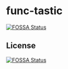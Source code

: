 # func-tastic
[![FOSSA Status](https://app.fossa.com/api/projects/git%2Bgithub.com%2Fknative-extensions%2Ffunc-tastic.svg?type=shield)](https://app.fossa.com/projects/git%2Bgithub.com%2Fknative-extensions%2Ffunc-tastic?ref=badge_shield)



## License
[![FOSSA Status](https://app.fossa.com/api/projects/git%2Bgithub.com%2Fknative-extensions%2Ffunc-tastic.svg?type=large)](https://app.fossa.com/projects/git%2Bgithub.com%2Fknative-extensions%2Ffunc-tastic?ref=badge_large)